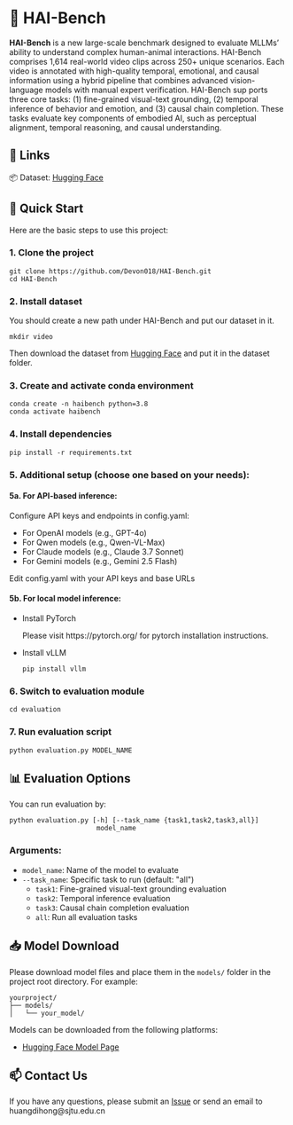<!DOCTYPE html>
<html lang="en">
<head>
  <meta charset="UTF-8">
</head>
<body>

  <h1>📘 HAI-Bench</h1>
  <p><strong>HAI-Bench</strong> is a
 new large-scale benchmark designed to evaluate MLLMs’ ability to understand
 complex human-animal interactions. HAI-Bench comprises 1,614 real-world video
 clips across 250+ unique scenarios. Each video is annotated with high-quality
 temporal, emotional, and causal information using a hybrid pipeline that combines
 advanced vision-language models with manual expert verification. HAI-Bench sup
ports three core tasks: (1) fine-grained visual-text grounding, (2) temporal inference
 of behavior and emotion, and (3) causal chain completion. These tasks evaluate key
 components of embodied AI, such as perceptual alignment, temporal reasoning,
 and causal understanding. </p>

  <h2>🔗 Links</h2>
  <p>
    📦 Dataset: <a href="https://huggingface.co/datasets/Devon018/HAI-Bench" target="_blank">Hugging Face</a>
  </p>

  <h2>🚀 Quick Start</h2>
  <p>Here are the basic steps to use this project:</p>

  <h3>1. Clone the project</h3>
  <pre><code>git clone https://github.com/Devon018/HAI-Bench.git
cd HAI-Bench</code></pre>

<h3>2. Install dataset</h3>
<p>You should create a new path under HAI-Bench and put our dataset in it.</p>
<pre><code>mkdir video</code></pre>
<p>Then download the dataset from <a href="https://huggingface.co/datasets/Devon018/HAI-Bench" target="_blank">Hugging Face</a> and put it in the dataset folder.</p>

  <h3>3. Create and activate conda environment</h3>
  <pre><code>conda create -n haibench python=3.8
conda activate haibench</code></pre>

  <h3>4. Install dependencies</h3>
  <pre><code>pip install -r requirements.txt</code></pre>

  <h3>5. Additional setup (choose one based on your needs):</h3>
  
  <h4>5a. For API-based inference:</h4>
  <p>Configure API keys and endpoints in config.yaml:</p>
  <ul>
    <li>For OpenAI models (e.g., GPT-4o)</li>
    <li>For Qwen models (e.g., Qwen-VL-Max)</li>
    <li>For Claude models (e.g., Claude 3.7 Sonnet)</li>
    <li>For Gemini models (e.g., Gemini 2.5 Flash)</li>
  </ul>
  <p>Edit config.yaml with your API keys and base URLs</p>

  <h4>5b. For local model inference:</h4>
  <ul>
    <li>Install PyTorch 
      <p>Please visit https://pytorch.org/ for pytorch installation instructions.</p>
    </li>
    <li>Install vLLM
      <pre><code>pip install vllm</code></pre>
    </li>
  </ul>

  <h3>6. Switch to evaluation module</h3>
  <pre><code>cd evaluation</code></pre>

  <h3>7. Run evaluation script</h3>
  <pre><code>python evaluation.py MODEL_NAME</code></pre>


  <h2>📊 Evaluation Options</h2>
  <p>You can run evaluation by:</p>

  <pre><code>python evaluation.py [-h] [--task_name {task1,task2,task3,all}] 
                      model_name
</code></pre>

  <h3>Arguments:</h3>
  <ul>
    <li><code>model_name</code>: Name of the model to evaluate</li>
    <li><code>--task_name</code>: Specific task to run (default: "all")
      <ul>
        <li><code>task1</code>: Fine-grained visual-text grounding evaluation</li>
        <li><code>task2</code>: Temporal inference evaluation</li>
        <li><code>task3</code>: Causal chain completion evaluation</li>
        <li><code>all</code>: Run all evaluation tasks</li>
      </ul>
    </li>
  </ul>

  <h2>📥 Model Download</h2>
  <p>Please download model files and place them in the <code>models/</code> folder in the project root directory. For example:</p>
  <pre><code>yourproject/
├── models/
│   └── your_model/
</code></pre>
  <p>Models can be downloaded from the following platforms:</p>
  <ul>
    <li><a href="https://huggingface.co/models" target="_blank">Hugging Face Model Page</a></li>
  </ul>
  
  <h2>📫 Contact Us</h2>
  <p>If you have any questions, please submit an <a href="https://github.com/Devon018/HAI-Bench/issues" target="_blank">Issue</a> or send an email to huangdihong@sjtu.edu.cn</p>

</body>
</html>
